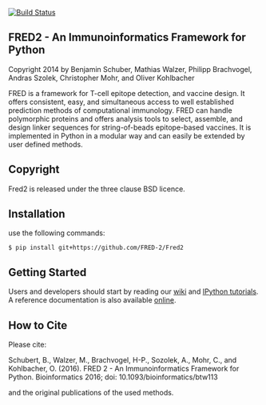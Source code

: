 [![Build Status](https://travis-ci.org/FRED-2/Fred2.svg)](https://travis-ci.org/FRED-2/Fred2)

FRED2 - An Immunoinformatics Framework for Python
-------------------------------------------------
Copyright 2014 by Benjamin Schuber,  Mathias Walzer, Philipp Brachvogel, Andras Szolek, Christopher Mohr, and Oliver Kohlbacher


FRED is a framework for T-cell epitope detection, and vaccine design. It  offers consistent, easy, and simultaneous access to well established prediction methods of computational immunology. FRED can handle polymorphic proteins and offers analysis tools to select, assemble, and design linker sequences for string-of-beads epitope-based vaccines. It is implemented in Python in a modular way and can easily be extended by user defined methods.


Copyright
----------
Fred2 is released under the three clause BSD licence.

Installation
------------

use the following commands:

    $ pip install git+https://github.com/FRED-2/Fred2

Getting Started
---------------

Users and developers should start by reading our [wiki](https://github.com/FRED-2/Fred2/wiki) and [IPython tutorials](https://github.com/FRED-2/Fred2/tree/master/Fred2/tutorials).
A reference documentation is also available [online](http://fred2.readthedocs.org/en/latest/).

How to Cite
-----------
Please cite:

Schubert, B., Walzer, M., Brachvogel, H-P., Sozolek, A., Mohr, C., and Kohlbacher, O. (2016). FRED 2 - An Immunoinformatics Framework for Python. Bioinformatics 2016; doi: 10.1093/bioinformatics/btw113

and the original publications of the used methods.
